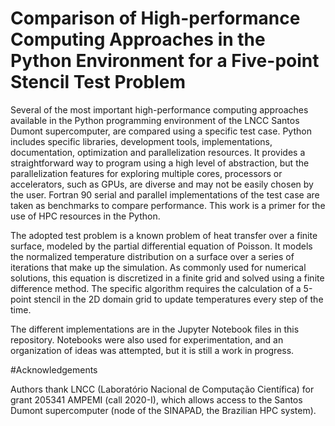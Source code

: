 # Comparison of High-performance Computing Approaches in the Python Environment for a Five-point Stencil Test Problem

Several of the most important high-performance computing approaches available in the Python programming environment of the LNCC Santos Dumont supercomputer, are compared using a specific test case. Python includes specific libraries, development tools, implementations, documentation, optimization and parallelization resources. It provides a straightforward way to program using a high level of abstraction, but the parallelization features for exploring multiple cores, processors or accelerators, such as GPUs, are diverse and may not be easily chosen by the user. Fortran 90 serial and parallel implementations of the test case are taken as benchmarks to compare performance. This work is a primer for the use of HPC resources in the Python.

The adopted test problem is a known problem of heat transfer over a finite surface, modeled by the partial differential equation of Poisson. It models the normalized temperature distribution on a surface over a series of iterations that make up the simulation. As commonly used for numerical solutions, this equation is discretized in a finite grid and solved using a finite difference method. The specific algorithm requires the calculation of a 5-point stencil in the 2D domain grid to update temperatures every step of the time.

The different implementations are in the Jupyter Notebook files in this repository. Notebooks were also used for experimentation, and an organization of ideas was attempted, but it is still a work in progress.



#Acknowledgements

Authors thank LNCC (Laboratório Nacional de Computação Científica) for grant 205341 AMPEMI (call 2020-I), which allows access to the Santos Dumont supercomputer (node of the SINAPAD, the Brazilian HPC system).